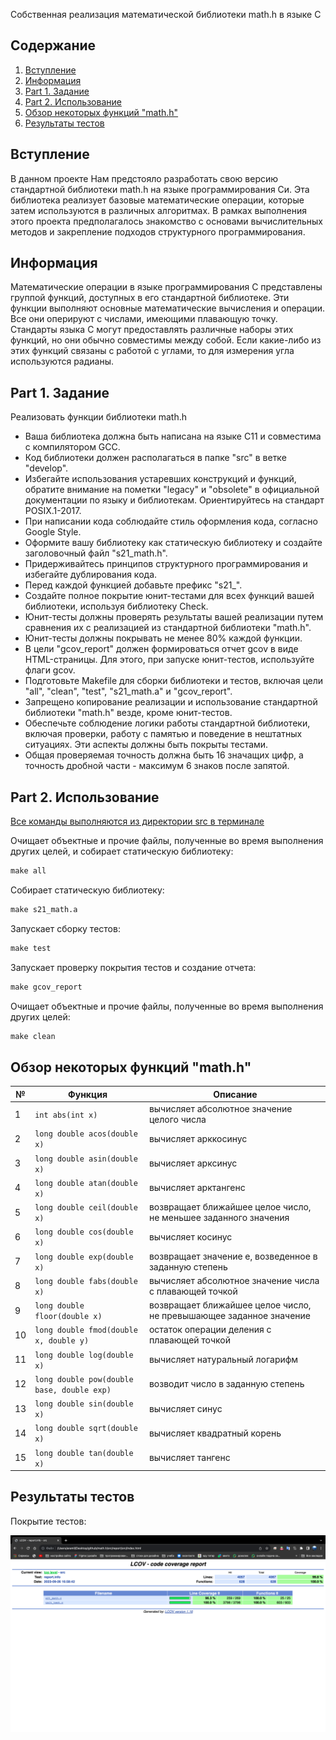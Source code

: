 Собственная реализация математической библиотеки math.h в языке C

## Содержание
1. [Вступление](https://github.com/Aramil326/math.h#%D0%B2%D1%81%D1%82%D1%83%D0%BF%D0%BB%D0%B5%D0%BD%D0%B8%D0%B5)
2. [Информация](https://github.com/Aramil326/math.h#%D0%B8%D0%BD%D1%84%D0%BE%D1%80%D0%BC%D0%B0%D1%86%D0%B8%D1%8F)
3. [Part 1. Задание](https://github.com/Aramil326/math.h#part-1-%D0%B7%D0%B0%D0%B4%D0%B0%D0%BD%D0%B8%D0%B5)
4. [Part 2. Использование](https://github.com/Aramil326/math.h#part-2-%D0%B8%D1%81%D0%BF%D0%BE%D0%BB%D1%8C%D0%B7%D0%BE%D0%B2%D0%B0%D0%BD%D0%B8%D0%B5)
5. [Обзор некоторых функций "math.h"](https://github.com/Aramil326/math.h#%D0%BE%D0%B1%D0%B7%D0%BE%D1%80-%D0%BD%D0%B5%D0%BA%D0%BE%D1%82%D0%BE%D1%80%D1%8B%D1%85-%D1%84%D1%83%D0%BD%D0%BA%D1%86%D0%B8%D0%B9-mathh)
5. [Результаты тестов]()

## Вступление

В данном проекте Нам предстояло разработать свою версию стандартной библиотеки math.h на языке программирования Си. Эта библиотека реализует базовые математические операции, которые затем используются в различных алгоритмах. В рамках выполнения этого проекта предполагалось знакомство с основами вычислительных методов и закрепление подходов структурного программирования.

## Информация

Математические операции в языке программирования C представлены группой функций, доступных в его стандартной библиотеке. Эти функции выполняют основные математические вычисления и операции. Все они оперируют с числами, имеющими плавающую точку. Стандарты языка C могут предоставлять различные наборы этих функций, но они обычно совместимы между собой. Если какие-либо из этих функций связаны с работой с углами, то для измерения угла используются радианы.

## Part 1. Задание

Реализовать функции библиотеки math.h

- Ваша библиотека должна быть написана на языке C11 и совместима с компилятором GCC.
- Код библиотеки должен располагаться в папке "src" в ветке "develop".
- Избегайте использования устаревших конструкций и функций, обратите внимание на пометки "legacy" и "obsolete" в официальной документации по языку и библиотекам. Ориентируйтесь на стандарт POSIX.1-2017.
- При написании кода соблюдайте стиль оформления кода, согласно Google Style.
- Оформите вашу библиотеку как статическую библиотеку и создайте заголовочный файл "s21_math.h".
- Придерживайтесь принципов структурного программирования и избегайте дублирования кода.
- Перед каждой функцией добавьте префикс "s21_".
- Создайте полное покрытие юнит-тестами для всех функций вашей библиотеки, используя библиотеку Check.
- Юнит-тесты должны проверять результаты вашей реализации путем сравнения их с реализацией из стандартной библиотеки "math.h".
- Юнит-тесты должны покрывать не менее 80% каждой функции.
- В цели "gcov_report" должен формироваться отчет gcov в виде HTML-страницы. Для этого, при запуске юнит-тестов, используйте флаги gcov.
- Подготовьте Makefile для сборки библиотеки и тестов, включая цели "all", "clean", "test", "s21_math.a" и "gcov_report".
- Запрещено копирование реализации и использование стандартной библиотеки "math.h" везде, кроме юнит-тестов.
- Обеспечьте соблюдение логики работы стандартной библиотеки, включая проверки, работу с памятью и поведение в нештатных ситуациях. Эти аспекты должны быть покрыты тестами.
- Общая проверяемая точность должна быть 16 значащих цифр, а точность дробной части - максимум 6 знаков после запятой.


## Part 2. Использование

<u> Все команды выполняются из директории src в терминале</u>  

Очищает объектные и прочие файлы, полученные во время выполнения других целей, и собирает статическую библиотеку:  
```makefile
make all
```

Собирает статическую библиотеку:  
```makefile
make s21_math.a
```

Запускает сборку тестов:  
```makefile
make test
```

Запускает проверку покрытия тестов и создание отчета:  
```makefile
make gcov_report
```

Очищает объектные и прочие файлы, полученные во время выполнения других целей:  
```makefile
make clean
```


## Обзор некоторых функций "math.h"

| №  | Функция                                    | Описание                                                           |
|----|--------------------------------------------|--------------------------------------------------------------------|
| 1  | `int abs(int x)`                           | вычисляет абсолютное значение целого числа                         |
| 2  | `long double acos(double x)`               | вычисляет арккосинус                                               |
| 3  | `long double asin(double x)`               | вычисляет арксинус                                                 |
| 4  | `long double atan(double x)`               | вычисляет арктангенс                                               |
| 5  | `long double ceil(double x)`               | возвращает ближайшее целое число, не меньшее заданного значения    |
| 6  | `long double cos(double x)`                | вычисляет косинус                                                  |
| 7  | `long double exp(double x)`                | возвращает значение e, возведенное в заданную степень              |
| 8  | `long double fabs(double x)`               | вычисляет абсолютное значение числа с плавающей точкой             |
| 9  | `long double floor(double x)`              | возвращает ближайшее целое число, не превышающее заданное значение |
| 10 | `long double fmod(double x, double y)`     | остаток операции деления с плавающей точкой                        |
| 11 | `long double log(double x)`                | вычисляет натуральный логарифм                                     |
| 12 | `long double pow(double base, double exp)` | возводит число в заданную степень                                  |
| 13 | `long double sin(double x)`                | вычисляет синус                                                    |
| 14 | `long double sqrt(double x)`               | вычисляет квадратный корень                                        |
| 15 | `long double tan(double x)`                | вычисляет тангенс                                                  |  


## Результаты тестов

Покрытие тестов:

![Покрытие тестов](src/coverage.png)
